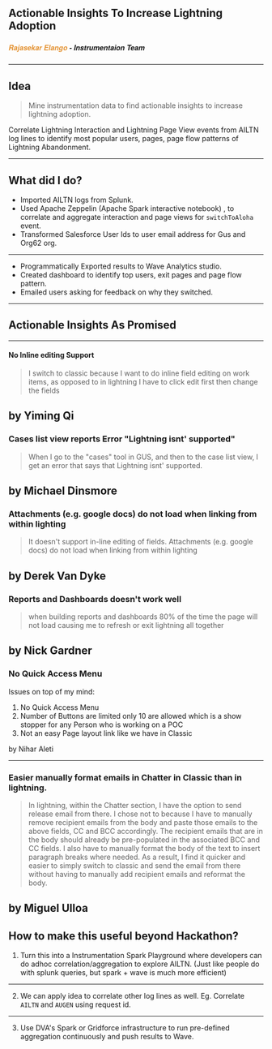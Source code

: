 ## Actionable Insights To Increase Lightning Adoption 

##### <span style="font-family:Helvetica Neue; font-style: italic; font-weight:bold"><span style="color:#e49436">Rajasekar Elango </span> - Instrumentaion Team</span>


---

## Idea

> Mine instrumentation data to find actionable insights to increase lightning adoption. 

Correlate Lightning Interaction and Lightning Page View events from AILTN log lines to identify most popular users, pages, page flow patterns of Lightning Abandonment. 

---

## What did I do?

* Imported AILTN logs from Splunk.
* Used Apache Zeppelin (Apache Spark interactive notebook) , to correlate and aggregate interaction and page views for `switchToAloha` event.
* Transformed Salesforce User Ids to user email address for Gus and Org62 org.

---

* Programmatically Exported results to Wave Analytics studio.
* Created dashboard to identify top users, exit pages and page flow pattern. 
* Emailed users asking for feedback on why they switched.

---

## Actionable Insights As Promised

---

#### No Inline editing Support 

>I switch to classic because I want to do inline field editing on work items, as opposed to in lightning I have to click edit first then change the fields 

by Yiming Qi
---

### Cases list view reports Error "Lightning isnt' supported"

> When I go to the "cases" tool in GUS, and then to the case list view, I get an error that says that Lightning isnt' supported. 

by Michael Dinsmore
---

### Attachments (e.g. google docs) do not load when linking from within lighting

> It doesn't support in-line editing of fields. Attachments (e.g. google docs) do not load when linking from within lighting

by Derek Van Dyke
---

### Reports and Dashboards doesn't work well

> when building reports and dashboards 80% of the time the page will not load causing me to refresh or exit lightning all together 

by Nick Gardner
---

### No Quick Access Menu

Issues on top of my mind: 
1) No Quick Access Menu
2) Number of Buttons are limited only 10 are allowed which is a show stopper for any Person who is working on a POC
3) Not an easy Page layout link like we have in Classic

by Nihar Aleti

---

### Easier manually format emails in Chatter in Classic than in lightning.

> In lightning, within the Chatter section, I have the option to send release email from there. I chose not to because I have to manually remove recipient emails from the body and paste those emails to the above fields, CC and BCC accordingly.  The recipient emails that are in the body should already be pre-populated in the associated BCC and CC fields.  I also have to manually format the body of the text to insert paragraph breaks where needed.   As a result, I find it quicker and easier to simply switch to classic and send the email from there without having to manually add recipient emails and reformat the body.

by Miguel Ulloa
---

## How to make this useful beyond Hackathon?

1. Turn this into a Instrumentation Spark Playground where developers can do adhoc correlation/aggregation to explore AILTN. (Just like people do with splunk queries, but spark + wave is much more efficient)

---

2. We can apply idea to correlate other log lines as well. Eg. Correlate `AILTN` and `AUGEN` using request id.

---

3. Use DVA's Spark or Gridforce infrastructure to run pre-defined aggregation continuously and push results to Wave. 


